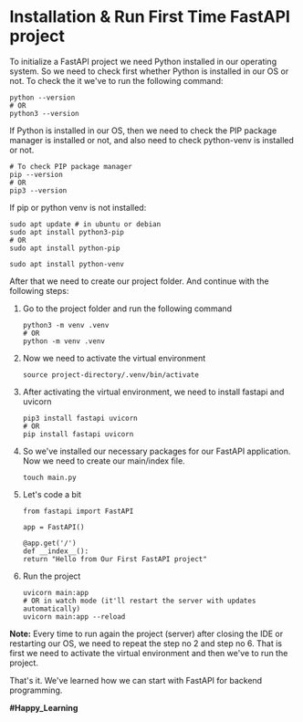 # Installation & Run First Time FastAPI project

To initialize a FastAPI project we need Python installed in our operating system. So we need to check first whether Python is installed in our OS or not.
To check the it we've to run the following command:

```
python --version
# OR
python3 --version
```

If Python is installed in our OS, then we need to check the PIP package manager is installed or not, and also need to check python-venv is installed or not.

```
# To check PIP package manager
pip --version
# OR
pip3 --version
```

If pip or python venv is not installed:

```
sudo apt update # in ubuntu or debian
sudo apt install python3-pip
# OR
sudo apt install python-pip

sudo apt install python-venv
```

After that we need to create our project folder. And continue with the following steps:

1. Go to the project folder and run the following command

   ```
   python3 -m venv .venv
   # OR
   python -m venv .venv
   ```

2. Now we need to activate the virtual environment

   ```
   source project-directory/.venv/bin/activate
   ```

3. After activating the virtual environment, we need to install fastapi and uvicorn

   ```
   pip3 install fastapi uvicorn
   # OR
   pip install fastapi uvicorn
   ```

4. So we've installed our necessary packages for our FastAPI application. Now we need to create our main/index file.

   ```
   touch main.py
   ```

5. Let's code a bit

   ```
   from fastapi import FastAPI

   app = FastAPI()

   @app.get('/')
   def __index__():
   return "Hello from Our First FastAPI project"
   ```

6. Run the project

   ```
   uvicorn main:app
   # OR in watch mode (it'll restart the server with updates automatically)
   uvicorn main:app --reload
   ```

**Note:** Every time to run again the project (server) after closing the IDE or restarting our OS, we need to repeat the step no 2 and step no 6. That is first we need to activate the virtual environment and then we've to run the project.

That's it. We've learned how we can start with FastAPI for backend programming.

**#Happy_Learning**
